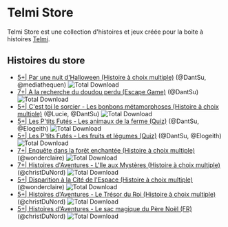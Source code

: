# Telmi Store

Telmi Store est une collection d'histoires et jeux créée pour la boite à histoires [Telmi](https://telmi.fr).

## Histoires du store

- [5+| Par une nuit d'Halloween (Histoire à choix multiple)](https://github.com/telmi-store/par-une-nuit-d-halloween) (@DantSu, @mediathequen) ![Total Download](https://img.shields.io/github/downloads/telmi-store/par-une-nuit-d-halloween/total.svg)
- [7+| A la recherche du doudou perdu (Escape Game)](https://github.com/telmi-store/a-la-recherche-du-doudou-perdu) (@DantSu) ![Total Download](https://img.shields.io/github/downloads/telmi-store/a-la-recherche-du-doudou-perdu/total.svg)
- [5+| C'est toi le sorcier - Les bonbons métamorphoses (Histoire à choix multiple)](https://github.com/telmi-store/c-est-toi-le-sorcier-les-bonbons-metamorphoses) (@Lucie, @DantSu) ![Total Download](https://img.shields.io/github/downloads/telmi-store/c-est-toi-le-sorcier-les-bonbons-metamorphoses/total.svg)
- [5+| Les P'tits Futés - Les animaux de la ferme (Quiz)](https://github.com/telmi-store/les-ptits-futes-quiz-les-animaux-de-la-ferme) (@DantSu, @Elogeith) ![Total Download](https://img.shields.io/github/downloads/telmi-store/les-ptits-futes-quiz-les-animaux-de-la-ferme/total.svg)
- [5+| Les P'tits Futés - Les fruits et légumes (Quiz)](https://github.com/telmi-store/les-ptits-futes-quiz-les-fruits-et-legumes) (@DantSu, @Elogeith) ![Total Download](https://img.shields.io/github/downloads/telmi-store/les-ptits-futes-quiz-les-fruits-et-legumes/total.svg)
- [7+| Enquête dans la forêt enchantée (Histoire à choix multiple)](https://github.com/telmi-store/enquete-dans-la-foret-enchantee) (@wonderclaire) ![Total Download](https://img.shields.io/github/downloads/telmi-store/enquete-dans-la-foret-enchantee/total.svg)
- [7+| Histoires d'Aventures - L'Ile aux Mystères (Histoire à choix multiple)](https://github.com/telmi-store/histoires-aventures-ile-aux-mysteres) (@christDuNord) ![Total Download](https://img.shields.io/github/downloads/telmi-store/histoires-aventures-ile-aux-mysteres/total.svg)
- [5+| Disparition à la Cité de l'Espace (Histoire à choix multiple)](https://github.com/telmi-store/disparition-a-la-cite-de-l-espace) (@wonderclaire) ![Total Download](https://img.shields.io/github/downloads/telmi-store/disparition-a-la-cite-de-l-espace/total.svg)
- [5+| Histoires d'Aventures - Le Trésor du Roi (Histoire à choix multiple)](https://github.com/telmi-store/histoires-aventures-le-tresor-du-roi) (@christDuNord) ![Total Download](https://img.shields.io/github/downloads/telmi-store/histoires-aventures-le-tresor-du-roi/total.svg)
- [5+| Histoires d'Aventures - Le sac magique du Père Noël (FR)](https://github.com/telmi-store/histoires-aventures-le-sac-magique-du-pere-noel) (@christDuNord) ![Total Download](https://img.shields.io/github/downloads/telmi-store/histoires-aventures-le-sac-magique-du-pere-noel/total.svg)
